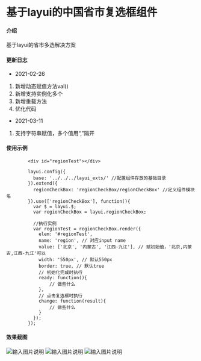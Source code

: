 # 基于layui的中国省市复选框组件

#### 介绍
基于layui的省市多选解决方案

#### 更新日志
- 2021-02-26
1. 新增动态赋值方法val()
2. 新增支持实例化多个
3. 新增重载方法
4. 优化代码
- 2021-03-11
1. 支持字符串赋值，多个值用“,”隔开


#### 使用示例

```
        <div id="regionTest"></div>
```


```
        layui.config({
		  base: '../../../layui_exts/' //配置组件存放的基础目录
		}).extend({
		  regionCheckBox: 'regionCheckBox/regionCheckBox' //定义组件模块名
		}).use(['regionCheckBox'], function(){
		  var $ = layui.$;
		  var regionCheckBox = layui.regionCheckBox;
		  
		  //执行实例
		  var regionTest = regionCheckBox.render({
			elem: '#regionTest',
			name: 'region', // 对应input name
			value: ['北京', '内蒙古', '江西-九江'], // 赋初始值，'北京,内蒙古,江西-九江'可以
			width: '550px', // 默认550px
			border: true, // 默认true
			// 初始化完成时执行
			ready: function(){
				// 做些什么
			},
			// 点击复选框时执行
			change: function(result){
				// 做些什么
			}
		  });		  
		});
```

#### 效果截图
![输入图片说明](https://images.gitee.com/uploads/images/2020/0501/162811_9a3fe9c6_5563527.png "微信截图_20200501162506.png")
![输入图片说明](https://images.gitee.com/uploads/images/2020/0501/162825_de117f69_5563527.png "微信截图_20200501162532.png")
![输入图片说明](https://images.gitee.com/uploads/images/2020/0501/162836_74da12f7_5563527.png "微信截图_20200501162544.png")
